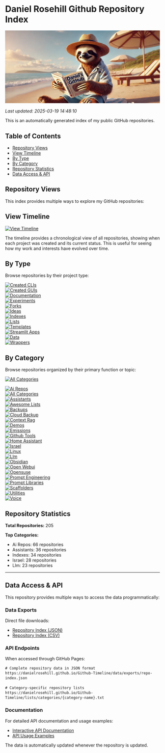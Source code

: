 # Daniel Rosehill Github Repository Index

![Banner](banners/index.png)

*Last updated: 2025-03-19 14:48:10*

This is an automatically generated index of my public GitHub repositories.

## Table of Contents
- [Repository Views](#repository-views)
- [View Timeline](#view-timeline)
- [By Type](#by-type)
- [By Category](#by-category)
- [Repository Statistics](#repository-statistics)
- [Data Access & API](#data-access--api)

## Repository Views

This index provides multiple ways to explore my GitHub repositories:

## View Timeline
[![View Timeline](https://img.shields.io/badge/Timeline-4285F4?style=for-the-badge&logo=github&logoColor=white)](timeline.md)

The timeline provides a chronological view of all repositories, showing when each project was created and its current status. This is useful for seeing how my work and interests have evolved over time.

## By Type
Browse repositories by their project type:

[![Created CLIs](https://img.shields.io/badge/Created_CLIs-0D47A1?style=for-the-badge&logo=github)](sections/created-clis.md)<br>[![Created GUIs](https://img.shields.io/badge/Created_GUIs-0D47A1?style=for-the-badge&logo=github)](sections/created-guis.md)<br>[![Documentation](https://img.shields.io/badge/Documentation-0D47A1?style=for-the-badge&logo=github)](sections/documentation.md)<br>[![Experiments](https://img.shields.io/badge/Experiments-0D47A1?style=for-the-badge&logo=github)](sections/experiments.md)<br>[![Forks](https://img.shields.io/badge/Forks-0D47A1?style=for-the-badge&logo=github)](sections/forks.md)<br>[![Ideas](https://img.shields.io/badge/Ideas-0D47A1?style=for-the-badge&logo=github)](sections/ideas.md)<br>[![Indexes](https://img.shields.io/badge/Indexes-0D47A1?style=for-the-badge&logo=github)](sections/indexes.md)<br>[![Lists](https://img.shields.io/badge/Lists-0D47A1?style=for-the-badge&logo=github)](sections/lists.md)<br>[![Templates](https://img.shields.io/badge/Templates-0D47A1?style=for-the-badge&logo=github)](sections/templates.md)<br>[![Streamlit Apps](https://img.shields.io/badge/Streamlit_Apps-0D47A1?style=for-the-badge&logo=github)](sections/streamlit-apps.md)<br>[![Data](https://img.shields.io/badge/Data-0D47A1?style=for-the-badge&logo=github)](sections/data.md)<br>[![Wrappers](https://img.shields.io/badge/Wrappers-0D47A1?style=for-the-badge&logo=github)](sections/wrappers.md)

## By Category
Browse repositories organized by their primary function or topic:

[![All Categories](https://img.shields.io/badge/All_Categories-FF5722?style=for-the-badge&logo=github&logoColor=white)](sections/all-categories.md)

[![Ai Repos](https://img.shields.io/badge/Ai_Repos-2ea44f?style=for-the-badge&logo=github)](sections/ai-repos.md)<br>[![All Categories](https://img.shields.io/badge/All_Categories-2ea44f?style=for-the-badge&logo=github)](sections/all-categories.md)<br>[![Assistants](https://img.shields.io/badge/Assistants-2ea44f?style=for-the-badge&logo=github)](sections/assistants.md)<br>[![Awesome Lists](https://img.shields.io/badge/Awesome_Lists-2ea44f?style=for-the-badge&logo=github)](sections/awesome-lists.md)<br>[![Backups](https://img.shields.io/badge/Backups-2ea44f?style=for-the-badge&logo=github)](sections/backups.md)<br>[![Cloud Backup](https://img.shields.io/badge/Cloud_Backup-2ea44f?style=for-the-badge&logo=github)](sections/cloud-backup.md)<br>[![Context Rag](https://img.shields.io/badge/Context_Rag-2ea44f?style=for-the-badge&logo=github)](sections/context-rag.md)<br>[![Demos](https://img.shields.io/badge/Demos-2ea44f?style=for-the-badge&logo=github)](sections/demos.md)<br>[![Emissions](https://img.shields.io/badge/Emissions-2ea44f?style=for-the-badge&logo=github)](sections/emissions.md)<br>[![Github Tools](https://img.shields.io/badge/Github_Tools-2ea44f?style=for-the-badge&logo=github)](sections/github-tools.md)<br>[![Home Assistant](https://img.shields.io/badge/Home_Assistant-2ea44f?style=for-the-badge&logo=github)](sections/home-assistant.md)<br>[![Israel](https://img.shields.io/badge/Israel-2ea44f?style=for-the-badge&logo=github)](sections/israel.md)<br>[![Linux](https://img.shields.io/badge/Linux-2ea44f?style=for-the-badge&logo=github)](sections/linux.md)<br>[![Llm](https://img.shields.io/badge/Llm-2ea44f?style=for-the-badge&logo=github)](sections/llm.md)<br>[![Obsidian](https://img.shields.io/badge/Obsidian-2ea44f?style=for-the-badge&logo=github)](sections/obsidian.md)<br>[![Open Webui](https://img.shields.io/badge/Open_Webui-2ea44f?style=for-the-badge&logo=github)](sections/open-webui.md)<br>[![Opensuse](https://img.shields.io/badge/Opensuse-2ea44f?style=for-the-badge&logo=github)](sections/opensuse.md)<br>[![Prompt Engineering](https://img.shields.io/badge/Prompt_Engineering-2ea44f?style=for-the-badge&logo=github)](sections/prompt-engineering.md)<br>[![Prompt Libraries](https://img.shields.io/badge/Prompt_Libraries-2ea44f?style=for-the-badge&logo=github)](sections/prompt-libraries.md)<br>[![Scaffolders](https://img.shields.io/badge/Scaffolders-2ea44f?style=for-the-badge&logo=github)](sections/scaffolders.md)<br>[![Utilities](https://img.shields.io/badge/Utilities-2ea44f?style=for-the-badge&logo=github)](sections/utilities.md)<br>[![Voice](https://img.shields.io/badge/Voice-2ea44f?style=for-the-badge&logo=github)](sections/voice.md)

## Repository Statistics

**Total Repositories:** 205

**Top Categories:**
- Ai Repos: 66 repositories
- Assistants: 36 repositories
- Indexes: 34 repositories
- Israel: 28 repositories
- Llm: 23 repositories

---

## Data Access & API

This repository provides multiple ways to access the data programmatically:

### Data Exports
Direct file downloads:
- [Repository Index (JSON)](data/exports/repo-index.json)
- [Repository Index (CSV)](data/exports/repo-index.csv)

### API Endpoints
When accessed through GitHub Pages:
```
# Complete repository data in JSON format
https://danielrosehill.github.io/Github-Timeline/data/exports/repo-index.json

# Category-specific repository lists
https://danielrosehill.github.io/Github-Timeline/lists/categories/{category-name}.txt
```

### Documentation
For detailed API documentation and usage examples:
- [Interactive API Documentation](https://danielrosehill.github.io/Github-Timeline/)
- [API Usage Examples](examples/api-usage.md)

The data is automatically updated whenever the repository is updated.